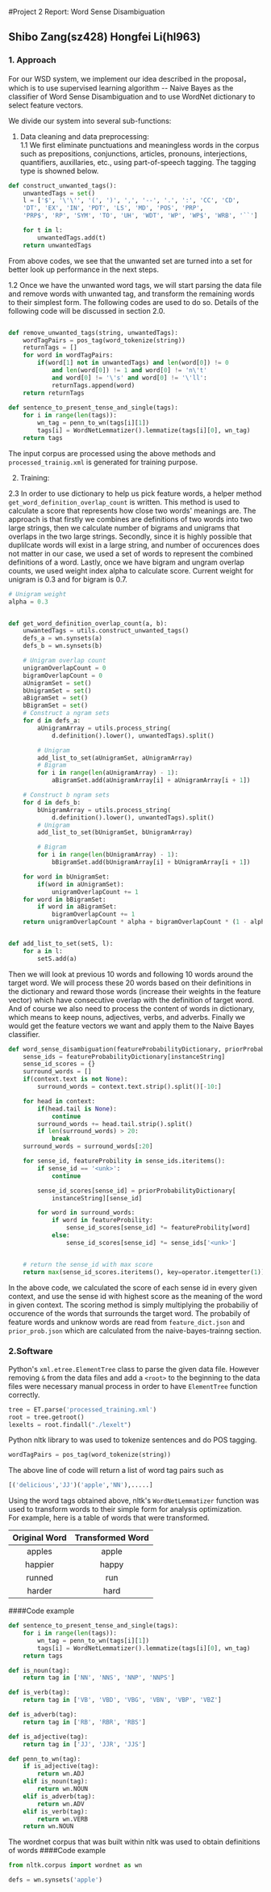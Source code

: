 #Project 2 Report: Word Sense Disambiguation

## Shibo Zang(sz428) Hongfei Li(hl963)
  
### 1. Approach

For our WSD system, we implement our idea described in the proposal， which is to use supervised learning algorithm -- Naive Bayes as the classifier of Word Sense Disambiguation and to use WordNet dictionary to select feature vectors.

We divide our system into several sub-functions:

1. Data cleaning and data preprocessing:  
1.1 We first eliminate punctuations and meaningless words in the corpus such as prepositions, conjunctions, articles, pronouns, interjections, quantifiers, auxillaries, etc., using part-of-speech tagging. The tagging type is showned below.  

```python
def construct_unwanted_tags():
    unwantedTags = set()
    l = ['$', '\'\'', '(', ')', ',', '--', '.', ':', 'CC', 'CD', 
    'DT', 'EX', 'IN', 'PDT', 'LS', 'MD', 'POS', 'PRP',
    'PRP$', 'RP', 'SYM', 'TO', 'UH', 'WDT', 'WP', 'WP$', 'WRB', '``']

    for t in l:
        unwantedTags.add(t)
    return unwantedTags
```
From above codes, we see that the unwanted set are turned into a set for better look up performance in the next steps. 


1.2 Once we have the unwanted word tags, we will start parsing the data file and remove words with unwanted tag, and transform the remaining words to their simplest form. The following codes are used to do so. Details of the following code will be discussed in section 2.0.

```python

def remove_unwanted_tags(string, unwantedTags):
    wordTagPairs = pos_tag(word_tokenize(string))
    returnTags = []
    for word in wordTagPairs:
        if(word[1] not in unwantedTags) and len(word[0]) != 0 
        	and len(word[0]) != 1 and word[0] != 'n\'t' 
        	and word[0] != '\'s' and word[0] != '\'ll':
            returnTags.append(word)
    return returnTags
    
def sentence_to_present_tense_and_single(tags):
    for i in range(len(tags)):
        wn_tag = penn_to_wn(tags[i][1])
        tags[i] = WordNetLemmatizer().lemmatize(tags[i][0], wn_tag)
    return tags
```

The input corpus are processed using the above methods and ```processed_trainig.xml``` is generated for training purpose.   


2. Training:




<!--Word definition overlap count-->
2.3 In order to use dictionary to help us pick feature words, a helper method ```get_word_definition_overlap_count``` is written. This method is used to calculate a score that represents how close two words' meanings are. The approach is that firstly we combines are definitions of two words into two large strings, then we calculate number of bigrams and unigrams that overlaps in the two large strings. Secondly, since it is highly possible that duplilcate words will exist in a large string, and number of occurences does not matter in our case, we used a set of words to represent the combined definitions of a word. Lastly, once we have bigram and ungram overlap counts, we used weight index alpha to calculate score. Current weight for unigram is 0.3 and for bigram is 0.7.

```python
# Unigram weight
alpha = 0.3


def get_word_definition_overlap_count(a, b):
    unwantedTags = utils.construct_unwanted_tags()
    defs_a = wn.synsets(a)
    defs_b = wn.synsets(b)

    # Unigram overlap count
    unigramOverlapCount = 0
    bigramOverlapCount = 0
    aUnigramSet = set()
    bUnigramSet = set()
    aBigramSet = set()
    bBigramSet = set()
    # Construct a ngram sets
    for d in defs_a:
        aUnigramArray = utils.process_string(
            d.definition().lower(), unwantedTags).split()

        # Unigram
        add_list_to_set(aUnigramSet, aUnigramArray)
        # Bigram
        for i in range(len(aUnigramArray) - 1):
            aBigramSet.add(aUnigramArray[i] + aUnigramArray[i + 1])

    # Construct b ngram sets
    for d in defs_b:
        bUnigramArray = utils.process_string(
            d.definition().lower(), unwantedTags).split()
        # Unigram
        add_list_to_set(bUnigramSet, bUnigramArray)

        # Bigram
        for i in range(len(bUnigramArray) - 1):
            bBigramSet.add(bUnigramArray[i] + bUnigramArray[i + 1])

    for word in bUnigramSet:
        if(word in aUnigramSet):
            unigramOverlapCount += 1
    for word in bBigramSet:
        if word in aBigramSet:
            bigramOverlapCount += 1
    return unigramOverlapCount * alpha + bigramOverlapCount * (1 - alpha)


def add_list_to_set(setS, l):
    for a in l:
        setS.add(a)
```





Then we will look at previous 10 words and following 10 words around the target word. We will process these 20 words based on their definitions in the dictionary and reward those words (increase their weights in the feature vector) which have consecutive overlap with the definition of target word. And of course we also need to process the content of words in dictionary, which means to keep nouns, adjectives, verbs, and adverbs. Finally we would get the feature vectors we want and apply them to the Naive Bayes classifier.

```python
def word_sense_disambiguation(featureProbabilityDictionary, priorProbabilityDictionary, context, instanceString):
    sense_ids = featureProbabilityDictionary[instanceString]
    sense_id_scores = {}
    surround_words = []
    if(context.text is not None):
        surround_words = context.text.strip().split()[-10:]

    for head in context:
        if(head.tail is None):
            continue
        surround_words += head.tail.strip().split()
        if len(surround_words) > 20:
            break
    surround_words = surround_words[:20]

    for sense_id, featureProbility in sense_ids.iteritems():
        if sense_id == '<unk>':
            continue

        sense_id_scores[sense_id] = priorProbabilityDictionary[
            instanceString][sense_id]

        for word in surround_words:
            if word in featureProbility:
                sense_id_scores[sense_id] *= featureProbility[word]
            else:
                sense_id_scores[sense_id] *= sense_ids['<unk>']


    # return the sense_id with max score
    return max(sense_id_scores.iteritems(), key=operator.itemgetter(1))[0]
```

In the above code, we calculated the score of each sense id in every given context, and use the sense id with highest score as the meaning of the word in given context. The scoring method is simply multiplying the probabiliy of occurence of the words that surrounds the target word. The probabily of feature words and unknow words are read from ```feature_dict.json``` and ```prior_prob.json``` which are calculated from the naive-bayes-trainng section.




### 2.Software

Python's ```xml.etree.ElementTree``` class to parse the given data file. However removing ```&``` from the data files and add a ```<root>``` to the beginning to the data files were necessary manual process in order to have ```ElementTree``` function correctly.

```python
tree = ET.parse('processed_training.xml')
root = tree.getroot()
lexelts = root.findall("./lexelt")
```

Python nltk library to was used to tokenize sentences and do POS tagging.

```python
wordTagPairs = pos_tag(word_tokenize(string))
```

The above line of code will return a list of word tag pairs such as   

```python
[('delicious','JJ')('apple','NN'),.....]
```
    
      
Using the word tags obtained above, nltk's ```WordNetLemmatizer``` function was used to transform words to their simple form for analysis optimization.  
For example, here is a table of words that were transformed. 

|Original Word | Transformed Word |
|:--------------:|:-----------------:|
|apples | apple  |
|happier | happy |
|runned | run 		|
|harder | hard	|

####Code example
```python
def sentence_to_present_tense_and_single(tags):
    for i in range(len(tags)):
        wn_tag = penn_to_wn(tags[i][1])
        tags[i] = WordNetLemmatizer().lemmatize(tags[i][0], wn_tag)
    return tags

def is_noun(tag):
    return tag in ['NN', 'NNS', 'NNP', 'NNPS']

def is_verb(tag):
    return tag in ['VB', 'VBD', 'VBG', 'VBN', 'VBP', 'VBZ']

def is_adverb(tag):
    return tag in ['RB', 'RBR', 'RBS']

def is_adjective(tag):
    return tag in ['JJ', 'JJR', 'JJS']

def penn_to_wn(tag):
    if is_adjective(tag):
        return wn.ADJ
    elif is_noun(tag):
        return wn.NOUN
    elif is_adverb(tag):
        return wn.ADV
    elif is_verb(tag):
        return wn.VERB
    return wn.NOUN
```


The wordnet corpus that was built within nltk was used to obtain definitions of words
####Code example
```python
from nltk.corpus import wordnet as wn

defs = wn.synsets('apple')

```


